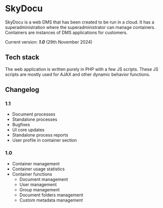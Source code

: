 # SkyDocu
SkyDocu is a web DMS that has been created to be run in a cloud. It has a superadministration where the superadministrator can manage containers.
Containers are instances of DMS applications for customers.

Current version: ___1.0___ (29th November 2024)

## Tech stack
The web application is written purely in PHP with a few JS scripts. These JS scripts are mostly used for AJAX and other dynamic behavior functions.

## Changelog
### 1.1
- Document processes
- Standalone processes
- Bugfixes
- UI core updates
- Standalone process reports
- User profile in container section

### 1.0
- Container management
- Container usage statistics
- Container functions
    - Document management
    - User management
    - Group management
    - Document folders management
    - Custom metadata management